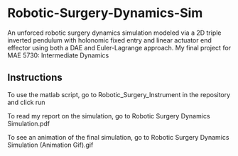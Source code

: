 # Robotic-Surgery-Dynamics-Sim
An unforced robotic surgery dynamics simulation modeled via a 2D triple inverted pendulum with holonomic fixed entry and linear actuator end effector using both a DAE and Euler-Lagrange approach. My final project for MAE 5730: Intermediate Dynamics


## Instructions
To use the matlab script, go to Robotic_Surgery_Instrument in the repository and click run

To read my report on the simulation, go to Robotic Surgery Dynamics Simulation.pdf 

To see an animation of the final simulation, go to Robotic Surgery Dynamics Simulation (Animation Gif).gif
